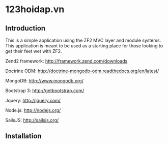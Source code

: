 123hoidap.vn
=======================

Introduction
------------
This is a simple application using the ZF2 MVC layer and module
systems. This application is meant to be used as a starting place for those
looking to get their feet wet with ZF2.

Zend2 framework: http://framework.zend.com/downloads

Doctrine ODM: http://doctrine-mongodb-odm.readthedocs.org/en/latest/

MongoDB: http://www.mongodb.org/

Bootstrap 3: http://getbootstrap.com/

Jquery: http://jquery.com/

Node.js: http://nodejs.org/

SailsJS: http://sailsjs.org/



Installation
------------

